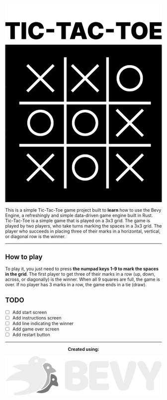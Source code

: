 <p align="center">
    <img src="assets/logo.png#gh-dark-mode-only" alt="tic-tac-toe's dark logo" />
    <img src="assets/logo_dark.png#gh-light-mode-only" alt="tic-tac-toe's light logo" />
</p>

<p align="center">
    <img src="assets/screenshot.png" alt="tic-tac-toe screenshot">
</p>

This is a simple Tic-Tac-Toe game project built to **learn** how to use the Bevy Engine, a refreshingly and simple data-driven game engine built in Rust. Tic-Tac-Toe is a simple game that is played on a 3x3 grid. The game is played by two players, who take turns marking the spaces in a 3x3 grid. The player who succeeds in placing three of their marks in a horizontal, vertical, or diagonal row is the winner.

---

## How to play
To play it, you just need to press **the numpad keys 1-9 to mark the spaces in the grid**. The first player to get three of their marks in a row (up, down, across, or diagonally) is the winner. When all 9 squares are full, the game is over. If no player has 3 marks in a row, the game ends in a tie (draw).

## TODO
- [ ] Add start screen
- [ ] Add instructions screen
- [ ] Add line indicating the winner 
- [ ] Add game over screen
- [ ] Add restart button

---

<p align="center"><strong>Created using:</strong></p>
<p align="center">
    <img src="assets/bevy_logo_dark.svg" alt="bevy logo">
</p>
